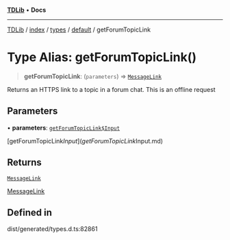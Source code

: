 [**TDLib**](../../../../../../README.md) • **Docs**

***

[TDLib](../../../../../../modules.md) / [index](../../../../../README.md) / [types](../../../README.md) / [default](../README.md) / getForumTopicLink

# Type Alias: getForumTopicLink()

> **getForumTopicLink**: (`parameters`) => [`MessageLink`](MessageLink-1.md)

Returns an HTTPS link to a topic in a forum chat. This is an offline request

## Parameters

• **parameters**: [`getForumTopicLink$Input`](getForumTopicLink$Input.md)

[getForumTopicLink$Input](getForumTopicLink$Input.md)

## Returns

[`MessageLink`](MessageLink-1.md)

[MessageLink](MessageLink-1.md)

## Defined in

dist/generated/types.d.ts:82861
